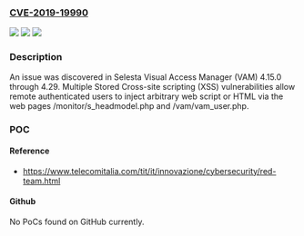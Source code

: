 ### [CVE-2019-19990](https://cve.mitre.org/cgi-bin/cvename.cgi?name=CVE-2019-19990)
![](https://img.shields.io/static/v1?label=Product&message=n%2Fa&color=blue)
![](https://img.shields.io/static/v1?label=Version&message=n%2Fa&color=blue)
![](https://img.shields.io/static/v1?label=Vulnerability&message=n%2Fa&color=brighgreen)

### Description

An issue was discovered in Selesta Visual Access Manager (VAM) 4.15.0 through 4.29. Multiple Stored Cross-site scripting (XSS) vulnerabilities allow remote authenticated users to inject arbitrary web script or HTML via the web pages /monitor/s_headmodel.php and /vam/vam_user.php.

### POC

#### Reference
- https://www.telecomitalia.com/tit/it/innovazione/cybersecurity/red-team.html

#### Github
No PoCs found on GitHub currently.

